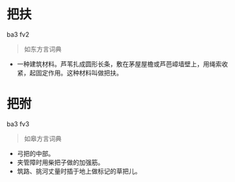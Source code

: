 # 把扶
ba3 fv2
> 如东方言词典
- 一种建筑材料。芦苇扎成圆形长条，敷在茅屋屋檐或芦芭嶂墙壁上，用绳索收紧，起固定作用。这种材料叫做把扶。

# 把弣
ba3 fv3
> 如皋方言词典
- 弓把的中部。
- 夹管障时用柴把子做的加强筋。
- 筑路、挑河丈量时插于地上做标记的草把儿。
